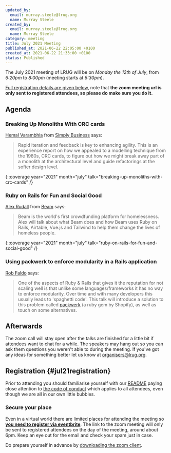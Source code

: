 ```yaml
---
updated_by:
  email: murray.steele@lrug.org
  name: Murray Steele
created_by:
  email: murray.steele@lrug.org
  name: Murray Steele
category: meeting
title: July 2021 Meeting
published_at: 2021-06-22 22:05:00 +0100
created_at: 2021-06-22 21:33:00 +0100
status: Published
---
```


The July 2021 meeting of LRUG will be on *Monday the 12th of July*,
from _6:20pm_ to _8:00pm_ (meeting starts at _6:30pm_).

[Full registration details are given below](#jul21registration), note
that **the zoom meeting url is only sent to registered attendees, so
please do make sure you do it.**

## Agenda

### Breaking Up Monoliths With CRC cards

[Hemal Varambhia](https://twitter.com/hnvarambhia) from [Simply Business]() says:

> Rapid iteration and feedback is key to enhancing agility. This is an
> experience report on how we appealed to a modelling technique from the
> 1980s, CRC cards, to figure out how we might break away part of a monolith
> at the architectural level and guide refactorings at the softer design
> level.

{::coverage year="2021" month="july" talk="breaking-up-monoliths-with-crc-cards" /}

### Ruby on Rails for Fun and Social Good

[Alex Rudall](https://twitter.com/alexrudall) from [Beam](https://beam.org) says:

> Beam is the world's first crowdfunding platform for homelessness. Alex
> will talk about what Beam does and how Beam uses Ruby on Rails,
> Airtable, Vue.js and Tailwind to help them change the lives of homeless
> people.

{::coverage year="2021" month="july" talk="ruby-on-rails-for-fun-and-social-good" /}

### Using packwerk to enforce modularity in a Rails application

[Rob Faldo](https://www.linkedin.com/in/robertfaldo/) says:

> One of the aspects of Ruby & Rails that gives it the reputation for not
> scaling well is that unlike some languages/frameworks it has no way to
> enforce modularity. Over time and with many developers this usually
> leads to 'spaghetti code'. This talk will introduce a solution to this
> problem called [packwerk](https://github.com/Shopify/packwerk) (a ruby
> gem by Shopify), as well as touch on some alternatives.

## Afterwards

The zoom call will stay open after the talks are finished for a little bit
if attendees want to chat for a while.  The speakers may hang out so you
can ask them questions you weren't able to during the meeting.  If you've
got any ideas for something better let us know at
[organisers@lrug.org](mailto:organisers@lrug.org).

## Registration {#jul21registration}

Prior to attending you should familiarise yourself with our
[README](http://readme.lrug.org/) paying close attention to [the code of
conduct](http://readme.lrug.org/#code-of-conduct) which applies to all
attendees, even though we are all in our own little bubbles.

### Secure your place

Even in a virtual world there are limited places for attending the
meeting so **[you need to register via eventbrite][jul2021-eventbrite]**.
The link to the zoom meeting will only be sent to registered attendees on
the day of the meeting, around about 6pm. Keep an eye out for the email
and check your spam just in case.

Do prepare yourself in advance by [downloading the zoom
client](https://zoom.us/support/download).

[jul2021-eventbrite]: https://www.eventbrite.com/e/lrug-july-2021-tickets-160867074751
